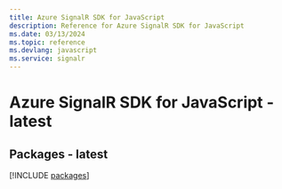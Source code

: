 ```yaml
---
title: Azure SignalR SDK for JavaScript
description: Reference for Azure SignalR SDK for JavaScript
ms.date: 03/13/2024
ms.topic: reference
ms.devlang: javascript
ms.service: signalr
---
```

# Azure SignalR SDK for JavaScript - latest
## Packages - latest
[!INCLUDE [packages](signalr-index.md)]